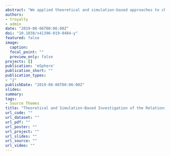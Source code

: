 ```yaml
---
abstract: "We applied theoretical and simulation-based approaches to characterize how microbial community structure influences the amount of sequencing effort to reconstruct metagenomes that are assembled from short-read sequences. First, a coupon collector equation was proposed as an analytical model for predicting sequencing effort as a function of microbial community structure. Characterization was performed by varying community structure properties such as richness, evenness, and genome size. Simulations demonstrated that while community richness and evenness influenced the sequencing effort required to sequence a community metagenome to exhaustion, the effort necessary to sequence an individual genome to a target fraction of exhaustion depended only on the relative abundance of the ge- nome and its genome size. A second analysis evaluated the quantity, completion, and contamination of complete-metagenome-assembled genome equivalents, a bioinformatic pipeline normalized metric for metagenome-assembled genome (MAG) quantity, as a function of sequencing effort on four preexisting sequence read data sets from different environments. These data sets were subsampled to various degrees of completeness to simulate the effect of sequencing effort on MAG retrieval. Modeling suggested that sequencing efforts beyond what is typical in published experiments (1 to 10 Gbp) would generate diminishing returns in terms of MAG bin- ning. A software tool, Genome Relative Abundance to Sequencing Effort (GRASE), was created to assist investigators to further explore this relationship. Reevaluation of the relationship between sequencing effort and binning success in the context of genome relative abundance, as opposed to base pairs, provides a constraint on sequencing experiments based on the relative abundance of microbes in an environ- ment rather than arbitrary levels of sequencing effort."
authors:
- troyalty
- admin
date: "2019-08-06T00:06:00Z"
doi: "10.1038/s41396-019-0484-y"
featured: false
image:
  caption: 
  focal_point: ""
  preview_only: false
projects: []
publication: 'mSphere'
publication_short: ""
publication_types:
- "2"
publishDate: "2019-08-06T00:06:00Z"
slides: 
summary: 
tags:
- Source Themes
title: "Theoretical and Simulation-Based Investigation of the Relationship between Sequencing Effort, Microbial Community Richness, and Diversity in Binning Metagenome-Assembled Genomes"
url_code: ""
url_dataset: ""
url_pdf: ""
url_poster: ""
url_project: ""
url_slides: ""
url_source: ""
url_video: ""
---
```


